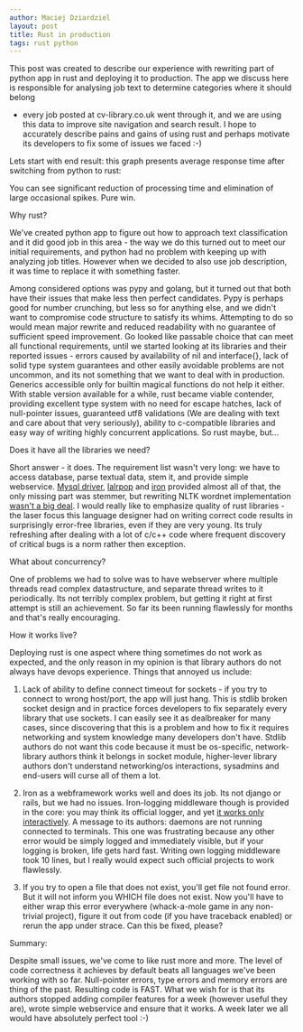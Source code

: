 ```yaml
---
author: Maciej Dziardziel
layout: post
title: Rust in production
tags: rust python
---
```



This post was created to describe our experience with rewriting part of python app in rust and deploying it to production.
The app we discuss here is responsible for analysing job text to determine categories where it should belong
- every job posted at cv-library.co.uk went through it, and we are using this data to improve site navigation and search result.
I hope to accurately describe pains and gains of using rust and perhaps motivate its developers to fix some of issues we faced :-)

Lets start with end result: this graph presents average response time after switching from python to rust:

You can see significant reduction of processing time and elimination of large occasional spikes. Pure win.

Why rust?

We've created python app to figure out how to approach text classification and it did good job in this area - the way we do this turned out to meet our initial requirements, and python had no problem with keeping up with analyzing job titles. However when we decided to also use job description, it was time to replace it with something faster.

Among considered options was pypy and golang, but it turned out that both have their issues that make less then perfect candidates. Pypy is perhaps good for number crunching, but less so for anything else, and we didn't want to compromise code structure to satisfy its whims. Attempting to do so would mean major rewrite and reduced readability with no guarantee of sufficient speed improvement. Go looked like passable choice that can meet all functional requirements, until we started looking at its libraries and their reported issues - errors caused by availability of nil and interface{}, lack of solid type system guarantees and other easily avoidable problems are not uncommon, and its not something that we want to deal with in production. Generics accessible only for builtin magical functions do not help it either. With stable version available for a while, rust became viable contender, providing excellent type system with no need for escape hatches, lack of null-pointer issues, guaranteed utf8 validations (We are dealing with text and care about that very seriously), ability to c-compatible libraries and easy way of writing highly concurrent applications. So rust maybe, but...

Does it have all the libraries we need?

Short answer - it does. The requirement list wasn't very long: we have to access database, parse textual data, stem it, and provide simple webservice. [Mysql driver](https://github.com/blackbeam/rust-mysql-simple),  [lalrpop](https://github.com/nikomatsakis/lalrpop) and [iron](https://github.com/iron/iron) provided almost all of that, the only missing part was stemmer, but rewriting NLTK wordnet implementation [wasn't a big deal](https://github.com/Fiedzia/wordnet_stemmer). I would really like to emphasize quality of rust libraries - the laser focus this language designer had on writing correct code results in surprisingly error-free libraries, even if they are very young. Its truly refreshing after dealing with a lot of c/c++ code where frequent discovery of critical bugs is a norm rather then exception.

What about concurrency?

One of problems we had to solve was to have webserver where multiple threads read complex datastructure, and separate thread writes to it periodically. Its not terribly complex problem, but getting it right at first attempt is still an achievement.
So far its been running flawlessly for months and that's really encouraging.

How it works live?

Deploying rust is one aspect where thing sometimes do not work as expected, and the only reason in my opinion is that library authors do not always have devops experience. Things that annoyed us include:

1. Lack of ability to define connect timeout for sockets - if you try to connect to wrong host/port, the app will just hang. This is stdlib broken socket design and in practice forces developers to fix separately every library that use sockets. I can easily see it as dealbreaker for many cases, since discovering that this is a problem and how to fix it requires networking and system knowledge many developers don't have. Stdlib authors do not want this code because it must be os-specific, network-library authors think it belongs in socket module, higher-lever library authors don't understand networking/os interactions, sysadmins and end-users will curse all of them a lot.

2. Iron as a webframework works well and does its job. Its not django or rails, but we had no issues.
Iron-logging middleware though is provided in the core: you may think its official logger, and yet [it works only interactively](https://github.com/iron/logger/issues/78). A message to its authors: daemons are not running connected to terminals.
This one was frustrating because any other error would be simply logged and immediately visible, but if your logging is broken, life gets hard fast. Writing own logging middleware took 10 lines, but I really would expect such official projects to work flawlessly.

3. If you try to open a file that does not exist, you'll get file not found error. But it will not inform you WHICH file does not exist. Now you'll have to either wrap this error everywhere (whack-a-mole game in any non-trivial project), figure it out from code (if you have traceback enabled) or rerun the app under strace. Can this be fixed, please?

Summary:

Despite small issues, we've come to like rust more and more. The level of code correctness it achieves by default beats all languages we've been working with so far. Null-pointer errors, type errors and memory errors are thing of the past. Resulting code is FAST. What we wish for is that its authors stopped adding compiler features for a week (however useful they are), wrote simple webservice and ensure that it works. A week later we all would have absolutely perfect tool :-)

